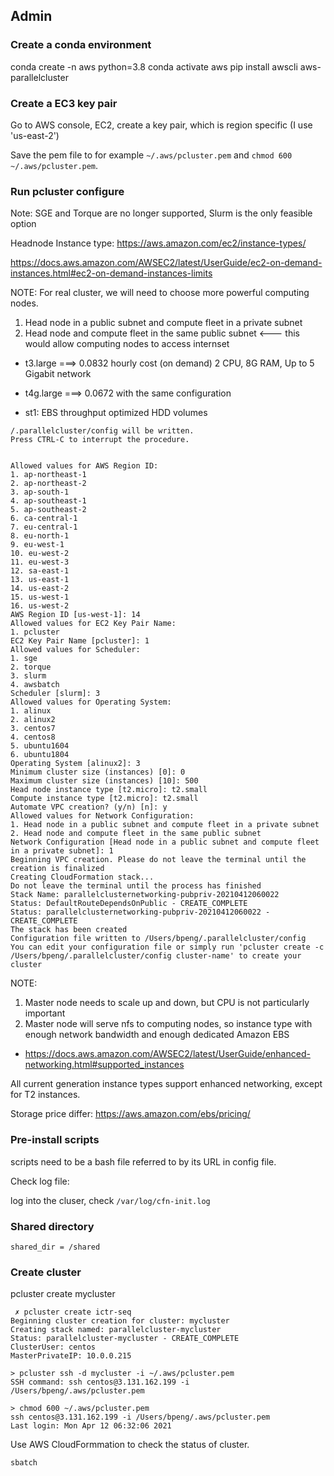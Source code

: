 ## Admin

### Create a conda environment

conda create -n aws python=3.8
conda activate aws
pip install awscli aws-parallelcluster

### Create a EC3 key pair

Go to AWS console, EC2, create a key pair, which is region specific (I use 'us-east-2')

Save the pem file to for example `~/.aws/pcluster.pem` and `chmod 600 ~/.aws/pcluster.pem`.

### Run pcluster configure

Note: SGE and Torque are no longer supported, Slurm is the only feasible option

Headnode Instance type: https://aws.amazon.com/ec2/instance-types/


https://docs.aws.amazon.com/AWSEC2/latest/UserGuide/ec2-on-demand-instances.html#ec2-on-demand-instances-limits

NOTE: For real cluster, we will need to choose more powerful computing nodes.

1. Head node in a public subnet and compute fleet in a private subnet
2. Head node and compute fleet in the same public subnet <--- this would allow computing nodes to access internset

* t3.large ===> 0.0832 hourly cost (on demand)
   2 CPU, 8G RAM, Up to 5 Gigabit network
* t4g.large ===> 0.0672 with the same configuration

* st1: EBS throughput optimized HDD volumes

```
/.parallelcluster/config will be written.
Press CTRL-C to interrupt the procedure.


Allowed values for AWS Region ID:
1. ap-northeast-1
2. ap-northeast-2
3. ap-south-1
4. ap-southeast-1
5. ap-southeast-2
6. ca-central-1
7. eu-central-1
8. eu-north-1
9. eu-west-1
10. eu-west-2
11. eu-west-3
12. sa-east-1
13. us-east-1
14. us-east-2
15. us-west-1
16. us-west-2
AWS Region ID [us-west-1]: 14
Allowed values for EC2 Key Pair Name:
1. pcluster
EC2 Key Pair Name [pcluster]: 1
Allowed values for Scheduler:
1. sge
2. torque
3. slurm
4. awsbatch
Scheduler [slurm]: 3
Allowed values for Operating System:
1. alinux
2. alinux2
3. centos7
4. centos8
5. ubuntu1604
6. ubuntu1804
Operating System [alinux2]: 3
Minimum cluster size (instances) [0]: 0
Maximum cluster size (instances) [10]: 500
Head node instance type [t2.micro]: t2.small
Compute instance type [t2.micro]: t2.small
Automate VPC creation? (y/n) [n]: y
Allowed values for Network Configuration:
1. Head node in a public subnet and compute fleet in a private subnet
2. Head node and compute fleet in the same public subnet
Network Configuration [Head node in a public subnet and compute fleet in a private subnet]: 1
Beginning VPC creation. Please do not leave the terminal until the creation is finalized
Creating CloudFormation stack...
Do not leave the terminal until the process has finished
Stack Name: parallelclusternetworking-pubpriv-20210412060022
Status: DefaultRouteDependsOnPublic - CREATE_COMPLETE
Status: parallelclusternetworking-pubpriv-20210412060022 - CREATE_COMPLETE
The stack has been created
Configuration file written to /Users/bpeng/.parallelcluster/config
You can edit your configuration file or simply run 'pcluster create -c /Users/bpeng/.parallelcluster/config cluster-name' to create your cluster
```


NOTE:
1. Master node needs to scale up and down, but CPU is not particularly important
2. Master node will serve nfs to computing nodes, so instance type with enough network bandwidth
  and enough dedicated Amazon EBS

* https://docs.aws.amazon.com/AWSEC2/latest/UserGuide/enhanced-networking.html#supported_instances

All current generation instance types support enhanced networking, except for T2 instances.

Storage price differ: https://aws.amazon.com/ebs/pricing/

### Pre-install scripts

scripts need to be a bash file referred to by its URL in config file.

Check log file:

log into the cluser, check `/var/log/cfn-init.log`

### Shared directory

```
shared_dir = /shared
```

### Create cluster

pcluster create mycluster


```
 ✗ pcluster create ictr-seq
Beginning cluster creation for cluster: mycluster
Creating stack named: parallelcluster-mycluster
Status: parallelcluster-mycluster - CREATE_COMPLETE
ClusterUser: centos
MasterPrivateIP: 10.0.0.215
```

```
> pcluster ssh -d mycluster -i ~/.aws/pcluster.pem
SSH command: ssh centos@3.131.162.199 -i /Users/bpeng/.aws/pcluster.pem
```

```
> chmod 600 ~/.aws/pcluster.pem
ssh centos@3.131.162.199 -i /Users/bpeng/.aws/pcluster.pem
Last login: Mon Apr 12 06:32:06 2021
```

Use AWS CloudFormmation to check the status of cluster.

```
sbatch
```
